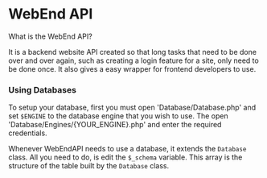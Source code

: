 # WebEnd API

What is the WebEnd API?

It is a backend website API created so that long tasks that need to be done over and over again, such as creating a login feature for a site, only need to be done once. It also gives a easy wrapper for frontend developers to use.

### Using Databases

To setup your database, first you must open 'Database/Database.php' and set `$ENGINE` to the database engine that you wish to use. The open 'Database/Engines/{YOUR_ENGINE}.php' and enter the required credentials.

Whenever WebEndAPI needs to use a database, it extends the `Database` class. All you need to do, is edit the `$_schema` variable. This array is the structure of the table built by the `Database` class.
